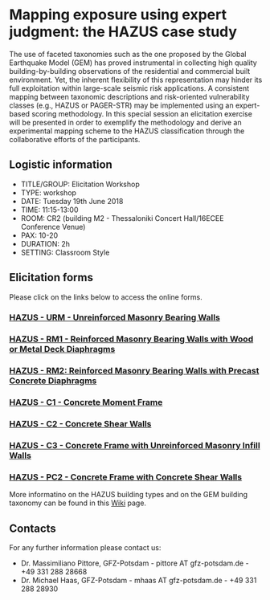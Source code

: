# Mapping exposure using expert judgment: the HAZUS case study

The use of faceted taxonomies such as the one proposed by the Global Earthquake Model (GEM) has proved instrumental in collecting high quality building-by-building observations of the residential and commercial built environment. Yet, the inherent flexibility of this representation may hinder its full exploitation within large-scale seismic risk applications. A consistent mapping between taxonomic descriptions and risk-oriented vulnerability classes (e.g., HAZUS or PAGER-STR) may be implemented using an expert-based scoring methodology. In this special session an elicitation exercise will be presented in order to exemplify the methodology and derive an experimental mapping scheme to the HAZUS classification through the collaborative efforts of the participants.

## Logistic information

* TITLE/GROUP: Elicitation Workshop 
* TYPE: workshop  
* DATE: Tuesday 19th June 2018 
* TIME: 11:15-13:00
* ROOM: CR2 (building M2 - Thessaloniki Concert Hall/16ECEE Conference Venue)
* PAX: 10-20
* DURATION: 2h  
* SETTING: Classroom Style 

## Elicitation forms
Please click on the links below to access the online forms.

### [HAZUS - URM - Unreinforced Masonry Bearing Walls](https://goo.gl/forms/fMIXGDq27BZqXi1r1)
### [HAZUS - RM1 - Reinforced Masonry Bearing Walls with Wood or Metal Deck Diaphragms](https://goo.gl/forms/uuVS0vQLsSsiBlez2)
### [HAZUS - RM2: Reinforced Masonry Bearing Walls with Precast Concrete Diaphragms](https://goo.gl/forms/r6U7dLOEyoSaavE23)
### [HAZUS - C1 - Concrete Moment Frame](https://goo.gl/forms/SI5qyqDekP5IcLBo2)
### [HAZUS - C2 - Concrete Shear Walls](https://goo.gl/forms/ScfQo7u81AABZSyH2)
### [HAZUS - C3 - Concrete Frame with Unreinforced Masonry Infill Walls](https://goo.gl/forms/GNujl46TlLPu6tXG2)
### [HAZUS - PC2 - Concrete Frame with Concrete Shear Walls](https://goo.gl/forms/iaoJbigoxL2tNGVH2)

More informatino on the HAZUS building types and on the GEM building taxonomy can be found in this [Wiki](https://github.com/GFZ-Centre-for-Early-Warning/ECEE2018_Workshop/wiki) page.


## Contacts
For any further information please contact us:
* Dr. Massimiliano Pittore, GFZ-Potsdam - pittore AT gfz-potsdam.de - +49 331 288 28668
* Dr. Michael Haas, GFZ-Potsdam - mhaas AT gfz-potsdam.de - +49 331 288 28930

